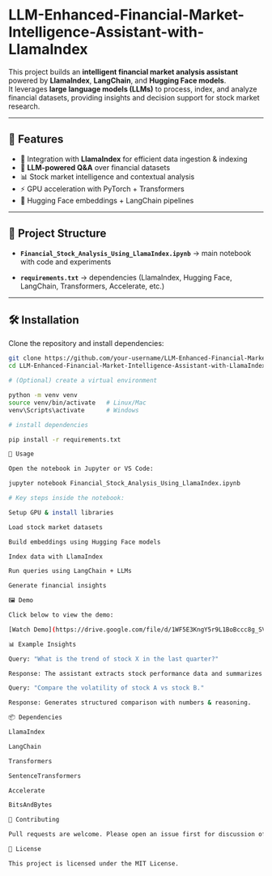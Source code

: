 # LLM-Enhanced-Financial-Market-Intelligence-Assistant-with-LlamaIndex

This project builds an **intelligent financial market analysis assistant** powered by **LlamaIndex**, **LangChain**, and **Hugging Face models**.  
It leverages **large language models (LLMs)** to process, index, and analyze financial datasets, providing insights and decision support for stock market research.

---

## 🚀 Features

- 🔗 Integration with **LlamaIndex** for efficient data ingestion & indexing  
- 🤖 **LLM-powered Q&A** over financial datasets  
- 📊 Stock market intelligence and contextual analysis  
- ⚡ GPU acceleration with PyTorch + Transformers  
- 🧩 Hugging Face embeddings + LangChain pipelines  

---

## 📂 Project Structure

- **`Financial_Stock_Analysis_Using_LlamaIndex.ipynb`** → main notebook with code and experiments  

- **`requirements.txt`** → dependencies (LlamaIndex, Hugging Face, LangChain, Transformers, Accelerate, etc.)  

---

## 🛠️ Installation
Clone the repository and install dependencies:
```bash
git clone https://github.com/your-username/LLM-Enhanced-Financial-Market-Intelligence-Assistant-with-LlamaIndex.git
cd LLM-Enhanced-Financial-Market-Intelligence-Assistant-with-LlamaIndex

# (Optional) create a virtual environment

python -m venv venv
source venv/bin/activate   # Linux/Mac
venv\Scripts\activate      # Windows

# install dependencies

pip install -r requirements.txt

📘 Usage

Open the notebook in Jupyter or VS Code:

jupyter notebook Financial_Stock_Analysis_Using_LlamaIndex.ipynb

# Key steps inside the notebook:

Setup GPU & install libraries

Load stock market datasets

Build embeddings using Hugging Face models

Index data with LlamaIndex

Run queries using LangChain + LLMs

Generate financial insights

🖼️ Demo

Click below to view the demo:

[Watch Demo](https://drive.google.com/file/d/1WF5E3KngY5r9L1BoBccc8g_SVp3wOWOK/view?usp=sharing)

📊 Example Insights

Query: "What is the trend of stock X in the last quarter?"

Response: The assistant extracts stock performance data and summarizes trends.

Query: "Compare the volatility of stock A vs stock B."

Response: Generates structured comparison with numbers & reasoning.

📦 Dependencies

LlamaIndex

LangChain

Transformers

SentenceTransformers

Accelerate

BitsAndBytes

🤝 Contributing

Pull requests are welcome. Please open an issue first for discussion of major changes.

📜 License

This project is licensed under the MIT License.